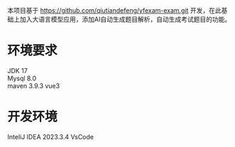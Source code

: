 本项目基于  https://github.com/qiutiandefeng/yfexam-exam.git  开发，在此基础上加入大语言模型应用，添加AI自动生成题目解析，自动生成考试题目的功能。


# 环境要求
JDK 17  
Mysql 8.0  
maven 3.9.3
vue3

# 开发环境
InteliJ IDEA 2023.3.4
VsCode

